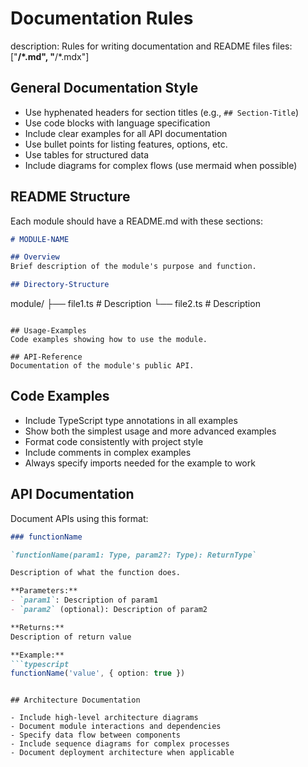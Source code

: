 # Documentation Rules
description: Rules for writing documentation and README files
files: ["**/*.md", "**/*.mdx"]

## General Documentation Style

- Use hyphenated headers for section titles (e.g., `## Section-Title`)
- Use code blocks with language specification
- Include clear examples for all API documentation
- Use bullet points for listing features, options, etc.
- Use tables for structured data
- Include diagrams for complex flows (use mermaid when possible)

## README Structure

Each module should have a README.md with these sections:

```markdown
# MODULE-NAME

## Overview
Brief description of the module's purpose and function.

## Directory-Structure
```
module/
├── file1.ts   # Description
└── file2.ts   # Description
```

## Usage-Examples
Code examples showing how to use the module.

## API-Reference
Documentation of the module's public API.
```

## Code Examples

- Include TypeScript type annotations in all examples
- Show both the simplest usage and more advanced examples
- Format code consistently with project style
- Include comments in complex examples
- Always specify imports needed for the example to work

## API Documentation

Document APIs using this format:

```markdown
### functionName

`functionName(param1: Type, param2?: Type): ReturnType`

Description of what the function does.

**Parameters:**
- `param1`: Description of param1
- `param2` (optional): Description of param2

**Returns:**
Description of return value

**Example:**
```typescript
functionName('value', { option: true })
```
```

## Architecture Documentation

- Include high-level architecture diagrams
- Document module interactions and dependencies
- Specify data flow between components
- Include sequence diagrams for complex processes
- Document deployment architecture when applicable 